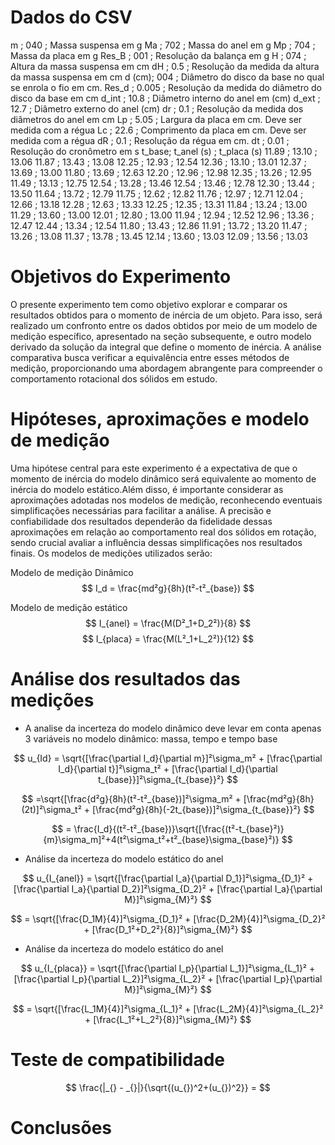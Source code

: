 # Dados do CSV

m     ; 040 ; Massa suspensa em g
Ma    ; 702 ; Massa do anel em g
Mp    ; 704 ; Massa da placa em g
Res_B ; 001 ; Resolução da balança em g
H     ; 074 ; Altura da massa suspensa em cm
dH    ; 0.5 ; Resolução da medida da altura da massa suspensa em cm
d (cm); 004 ; Diâmetro do disco da base no qual se enrola o fio em cm.
Res_d ; 0.005 ; Resolução da medida do diâmetro do disco da base em cm
d_int ; 10.8 ; Diâmetro interno do anel em (cm)
d_ext ; 12.7 ; Diâmetro externo do anel (cm)
dr    ; 0.1 ; Resolução da medida dos diâmetros do anel em cm
Lp    ; 5.05 ; Largura da placa em cm. Deve ser medida com a régua
Lc    ; 22.6 ; Comprimento da placa em cm. Deve ser medida com a régua
dR    ; 0.1 ; Resolução da régua em cm.
dt    ; 0.01 ; Resolução do cronômetro em s
t_base; t_anel (s) ; t_placa (s)
11.89 ; 13.10 ; 13.06
11.87 ; 13.43 ; 13.08
12.25 ; 12.93 ; 12.54
12.36 ; 13.10 ; 13.01
12.37 ; 13.69 ; 13.00
11.80 ; 13.69 ; 12.63
12.20 ; 12.96 ; 12.98
12.35 ; 13.26 ; 12.95
11.49 ; 13.13 ; 12.75
12.54 ; 13.28 ; 13.46
12.54 ; 13.46 ; 12.78
12.30 ; 13.44 ; 13.50
11.64 ; 13.72 ; 12.79
11.75 ; 12.62 ; 12.82
11.76 ; 12.97 ; 12.71
12.04 ; 12.66 ; 13.18
12.28 ; 12.63 ; 13.33
12.25 ; 12.35 ; 13.31
11.84 ; 13.24 ; 13.00
11.29 ; 13.60 ; 13.00
12.01 ; 12.80 ; 13.00
11.94 ; 12.94 ; 12.52
12.96 ; 13.36 ; 12.47
12.44 ; 13.34 ; 12.54
11.80 ; 13.43 ; 12.86
11.91 ; 13.72 ; 13.20
11.47 ; 13.26 ; 13.08
11.37 ; 13.78 ; 13.45
12.14 ; 13.60 ; 13.03
12.09 ; 13.56 ; 13.03
               

# Objetivos do Experimento

O presente experimento tem como objetivo explorar e comparar os resultados obtidos para o momento de inércia de um objeto. Para isso, será realizado um confronto entre os dados obtidos por meio de um modelo de medição específico, apresentado na seção subsequente, e outro modelo derivado da solução da integral que define o momento de inércia. A análise comparativa busca verificar a equivalência entre esses métodos de medição, proporcionando uma abordagem abrangente para compreender o comportamento rotacional dos sólidos em estudo.

# Hipóteses, aproximações e modelo de medição

Uma hipótese central para este experimento é a expectativa de que o momento de inércia do modelo dinâmico será equivalente ao momento de inércia do modelo estático.Além disso, é importante considerar as aproximações adotadas nos modelos de medição, reconhecendo eventuais simplificações necessárias para facilitar a análise. A precisão e confiabilidade dos resultados dependerão da fidelidade dessas aproximações em relação ao comportamento real dos sólidos em rotação, sendo crucial avaliar a influência dessas simplificações nos resultados finais. Os modelos de medições utilizados serão:

Modelo de medição Dinâmico
$$
I_d = \frac{md²g}{8h}(t²-t²_{base})
$$

Modelo de medição estático
$$
I_{anel} = \frac{M(D²_1+D_2²)}{8}
$$
$$
I_{placa} = \frac{M(L²_1+L_2²)}{12}
$$

# Análise dos resultados das medições
* A analise da incerteza do modelo dinâmico deve levar em conta apenas 3 variáveis no modelo dinâmico: massa, tempo e tempo base

$$
u_{Id} = \sqrt{[\frac{\partial I_d}{\partial m}]²\sigma_m² + [\frac{\partial I_d}{\partial t}]²\sigma_t² + [\frac{\partial I_d}{\partial t_{base}}]²\sigma_{t_{base}}²} 
$$

$$
=\sqrt{[\frac{d²g}{8h}(t²-t²_{base})]²\sigma_m² + [\frac{md²g}{8h}(2t)]²\sigma_t² + [\frac{md²g}{8h}(-2t_{base})]²\sigma_{t_{base}}²}
$$

$$
= \frac{I_d}{(t²-t²_{base})}\sqrt{[\frac{(t²-t_{base}²)}{m}\sigma_m]²+4(t²\sigma_t²+t²_{base}\sigma_{base}²)}
$$

* Análise da incerteza do modelo estático do anel

$$
u_{I_{anel}} = \sqrt{[\frac{\partial I_a}{\partial D_1}]²\sigma_{D_1}² + [\frac{\partial I_a}{\partial D_2}]²\sigma_{D_2}² + [\frac{\partial I_a}{\partial M}]²\sigma_{M}²}
$$

$$
= \sqrt{[\frac{D_1M}{4}]²\sigma_{D_1}² + [\frac{D_2M}{4}]²\sigma_{D_2}² + [\frac{D_1²+D_2²}{8}]²\sigma_{M}²}
$$

* Análise da incerteza do modelo estático do anel

$$
u_{I_{placa}} = \sqrt{[\frac{\partial I_p}{\partial L_1}]²\sigma_{L_1}² + [\frac{\partial I_p}{\partial L_2}]²\sigma_{L_2}² + [\frac{\partial I_p}{\partial M}]²\sigma_{M}²}
$$

$$
= \sqrt{[\frac{L_1M}{4}]²\sigma_{L_1}² + [\frac{L_2M}{4}]²\sigma_{L_2}² + [\frac{L_1²+L_2²}{8}]²\sigma_{M}²}
$$

# Teste de compatibilidade
$$
\frac{|_{} - _{}|}{\sqrt{(u_{})^2+(u_{})^2}} =
$$

# Conclusões
